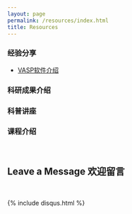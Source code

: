 ```yaml
---
layout: page
permalink: /resources/index.html
title: Resources
---
```


### 经验分享
- [VASP软件介绍](https://ylwang17.github.io/resources/VASP-intro-2024.pdf)<br>

### 科研成果介绍

### 科普讲座

### 课程介绍

<br>

## Leave a Message 欢迎留言

<br>

{% include disqus.html %} 

<br>

